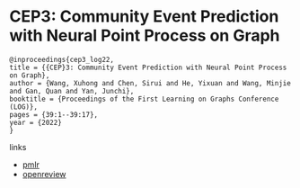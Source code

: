 # CEP3: Community Event Prediction with Neural Point Process on Graph

```
@inproceedings{cep3_log22,
title = {{CEP}3: Community Event Prediction with Neural Point Process on Graph},
author = {Wang, Xuhong and Chen, Sirui and He, Yixuan and Wang, Minjie and Gan, Quan and Yan, Junchi},
booktitle = {Proceedings of the First Learning on Graphs Conference (LOG)},
pages = {39:1--39:17},
year = {2022}
}
```

links
- [pmlr](https://proceedings.mlr.press/v198/wang22c.html)
- [openreview](https://openreview.net/forum?id=sfc0rjCBqS_)
